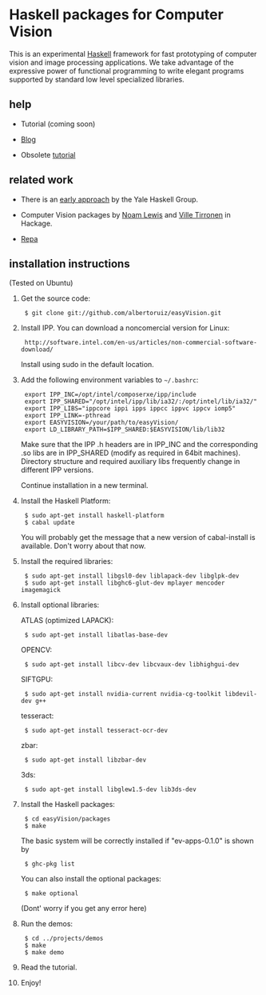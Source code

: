 Haskell packages for Computer Vision
====================================

This is an experimental [Haskell][haskell] framework for fast prototyping of computer vision and image processing applications. We take advantage of the expressive power of functional programming to write elegant programs supported by standard low level specialized libraries.

help
----

- Tutorial (coming soon)

- [Blog][blog]

- Obsolete [tutorial][tutorial]

related work
------------

- There is an [early approach][yale] by the Yale Haskell Group.

- Computer Vision packages by [Noam Lewis][lewis] and [Ville Tirronen][tirronen] in Hackage.

- [Repa][repa]


[haskell]: http://www.haskell.org
[tutorial]: http://perception.inf.um.es/easyVision/easyVision.pdf
[blog]: http://covector.blogspot.com/
[yale]: http://haskell.cs.yale.edu/?post_type=publication&p=196
[lewis]: http://hackage.haskell.org/package/HOpenCV
[tirronen]: http://hackage.haskell.org/package/CV
[repa]: http://hackage.haskell.org/package/repa-examples


installation instructions
-------------------------

(Tested on Ubuntu)

1. Get the source code:

        $ git clone git://github.com/albertoruiz/easyVision.git

2. Install IPP. You can download a noncomercial version for Linux:

        http://software.intel.com/en-us/articles/non-commercial-software-download/

    Install using sudo in the default location.

3. Add the following environment variables to `~/.bashrc`:

        export IPP_INC=/opt/intel/composerxe/ipp/include
        export IPP_SHARED="/opt/intel/ipp/lib/ia32/:/opt/intel/lib/ia32/"
        export IPP_LIBS="ippcore ippi ipps ippcc ippvc ippcv iomp5"
        export IPP_LINK=-pthread
        export EASYVISION=/your/path/to/easyVision/
        export LD_LIBRARY_PATH=$IPP_SHARED:$EASYVISION/lib/lib32

    Make sure that the IPP .h headers are in IPP_INC and the corresponding .so
    libs are in IPP_SHARED (modify as required in 64bit machines). Directory
    structure and required auxiliary libs frequently change in different IPP versions.

    Continue installation in a new terminal.

4. Install the Haskell Platform:

        $ sudo apt-get install haskell-platform
        $ cabal update

    You will probably get the message that a new version of cabal-install is available.
    Don't worry about that now.

5. Install the required libraries:

        $ sudo apt-get install libgsl0-dev liblapack-dev libglpk-dev
        $ sudo apt-get install libghc6-glut-dev mplayer mencoder imagemagick

6. Install optional libraries:

    ATLAS (optimized LAPACK):

        $ sudo apt-get install libatlas-base-dev

    OPENCV:

        $ sudo apt-get install libcv-dev libcvaux-dev libhighgui-dev

    SIFTGPU:

        $ sudo apt-get install nvidia-current nvidia-cg-toolkit libdevil-dev g++

    tesseract:

        $ sudo apt-get install tesseract-ocr-dev

    zbar:
        
        $ sudo apt-get install libzbar-dev

    3ds:

        $ sudo apt-get install libglew1.5-dev lib3ds-dev


7. Install the Haskell packages:

        $ cd easyVision/packages
        $ make

    The basic system will be correctly installed if "ev-apps-0.1.0" is shown by 

        $ ghc-pkg list

    You can also install the optional packages:

        $ make optional

    (Dont' worry if you get any error here)

8. Run the demos:

        $ cd ../projects/demos
        $ make
        $ make demo

9. Read the tutorial.

10. Enjoy!

